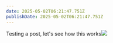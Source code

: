 ```yaml
---
date: 2025-05-02T06:21:47.751Z
publishDate: 2025-05-02T06:21:47.751Z
---
```


Testing a post, let's see how this works![](https://vghpe.github.io/blog/photos/gpsruhbbkaadv8y.jpg)
